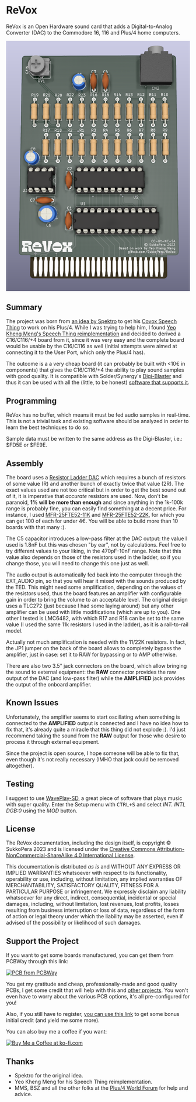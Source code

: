 # ReVox
ReVox is an Open Hardware sound card that adds a Digital-to-Analog Converter (DAC) to the Commodore 16, 116 and Plus/4 home computers.

![Board](https://raw.githubusercontent.com/SukkoPera/ReVox/master/img/render-top.png)

## Summary
The project was born from [an idea by Spektro](https://plus4world.powweb.com/forum/46186) to get his [Covox Speech Thing](https://en.wikipedia.org/wiki/Covox_Speech_Thing) to work on his Plus/4. While I was trying to help him, I found [Yeo Kheng Meng's Speech Thing reimplementation](https://github.com/yeokm1/pcb-covox-amp) and decided to derived a C16/C116/+4 board from it, since it was very easy and the complete board would be usable by the C16/C116 as well (Initial attempts were aimed at connecting it to the User Port, which only the Plus/4 has).

The outcome is a a very cheap board (it can probably be built with <10€ in components) that gives the C16/C116/+4 the ability to play sound samples with good quality. It is compatible with Solder/Synergy's [Digi-Blaster](https://plus4world.powweb.com/hardware/Digi-Blaster) and thus it can be used with all the (little, to be honest) [software that supports it](https://plus4world.powweb.com/effects/Digi-Blaster_support).

## Programming
ReVox has no buffer, which means it must be fed audio samples in real-time. This is not a trivial task and existing software should be analyzed in order to learn the best techniques to do so.

Sample data must be written to the same address as the Digi-Blaster, i.e.: $FD5E or $FE9E.

## Assembly
The board uses a [Resistor Ladder DAC](https://en.wikipedia.org/wiki/Resistor_ladder#R%E2%80%932R_resistor_ladder_network_(digital_to_analog_conversion)) which requires a bunch of resistors of some value (R) and another bunch of exactly twice that value (2R). The exact values used are not too critical but in order to get the best sound out of it, it is imperative that *accurate* resistors are used. Now, don't be paranoid, **1% will be more than enough** and since anything in the 1k-100k range is probably fine, you can easily find something at a decent price. For instance, I used [MFR-25FTE52-11K](https://www.mouser.it/ProductDetail/YAGEO/MFR-25FTE52-11K?qs=oAGoVhmvjhw%252BYyqfPO08%252Bg%3D%3D) and [MFR-25FTE52-22K](https://www.mouser.it/ProductDetail/YAGEO/MFR-25FTE52-22K?qs=oAGoVhmvjhy9HBN%252Bz%2FOCyQ%3D%3D), for which you can get 100 of each for under 4€. You will be able to build more than 10 boards with that many :).

The C5 capacitor introduces a low-pass filter at the DAC output: the value I used is 1.8nF but this was chosen "by ear", not by calculations. Feel free to try different values to your liking, in the 470pF-10nF range. Note that this value also depends on those of the resistors used in the ladder, so if you change those, you will need to change this one just as well.

The audio output is automatically fed back into the computer through the EXT_AUDIO pin, so that you will hear it mixed with the sounds produced by the TED. This might need some amplification, depending on the values of the resistors used, thus the board features an amplifier with configurable gain in order to bring the volume to an acceptable level. The original design uses a TLC272 (just because I had some laying around) but any other amplifier can be used with little modifications (which are up to you). One other I tested is LMC6482, with which R17 and R18 can be set to the same value (I used the same 11k resistors I used in the ladder), as it is a rail-to-rail model.

Actually not much amplification is needed with the 11/22K resistors. In fact, the JP1 jumper on the back of the board allows to completely bypass the amplifier, just in case: set it to RAW for bypassing or to AMP otherwise.

There are also two 3.5" jack connectors on the board, which allow bringing the sound to external equipment: the **RAW** connector provides the raw output of the DAC (and low-pass filter) while the **AMPLIFIED** jack provides the output of the onboard amplifier.

## Known Issues
Unfortunately, the amplifier seems to start oscillating when something is connected to the **AMPLIFIED** output is connected and I have no idea how to fix that, it's already quite a miracle that this thing did not explode :). I'd just recommend taking the sound from the **RAW** output for those who desire to process it through external equipment.

Since the project is open source, I hope someone will be able to fix that, even though it's not really necessary (IMHO that jack could be removed altogether).

## Testing
I suggest to use [WavePlay-SD](https://plus4world.powweb.com/software/WavePlay-SD), a great piece of software that plays music with super quality. Enter the Setup menu with <kbd>CTRL+S</kbd> and select *INT. INTL DGB:0* using the *MOD* button.

## License
The ReVox documentation, including the design itself, is copyright &copy; SukkoPera 2023 and is licensed under the [Creative Commons Attribution-NonCommercial-ShareAlike 4.0 International License](https://creativecommons.org/licenses/by-nc-sa/4.0/).

This documentation is distributed *as is* and WITHOUT ANY EXPRESS OR IMPLIED WARRANTIES whatsoever with respect to its functionality, operability or use, including, without limitation, any implied warranties OF MERCHANTABILITY, SATISFACTORY QUALITY, FITNESS FOR A PARTICULAR PURPOSE or infringement. We expressly disclaim any liability whatsoever for any direct, indirect, consequential, incidental or special damages, including, without limitation, lost revenues, lost profits, losses resulting from business interruption or loss of data, regardless of the form of action or legal theory under which the liability may be asserted, even if advised of the possibility or likelihood of such damages.

## Support the Project
If you want to get some boards manufactured, you can get them from PCBWay through this link:

[![PCB from PCBWay](https://www.pcbway.com/project/img/images/frompcbway.png)](https://www.pcbway.com/project/shareproject/ReVox_User_Port_Cartridge_for_the_Commodore_16_116_and_Plus_4_2d0ad268.html)

You get my gratitude and cheap, professionally-made and good quality PCBs, I get some credit that will help with this and [other projects](https://www.pcbway.com/project/member/shareproject/?bmbid=41100). You won't even have to worry about the various PCB options, it's all pre-configured for you!

Also, if you still have to register, [you can use this link](https://www.pcbway.com/setinvite.aspx?inviteid=41100) to get some bonus initial credit (and yield me some more).

You can also buy me a coffee if you want:

<a href='https://ko-fi.com/L3L0U18L' target='_blank'><img height='36' style='border:0px;height:36px;' src='https://az743702.vo.msecnd.net/cdn/kofi2.png?v=2' border='0' alt='Buy Me a Coffee at ko-fi.com' /></a>

## Thanks
* Spektro for the original idea.
* Yeo Kheng Meng for his Speech Thing reimplementation.
* MMS, BSZ and all the other folks at the [Plus/4 World Forum](https://plus4world.powweb.com/forum) for help and advice.
